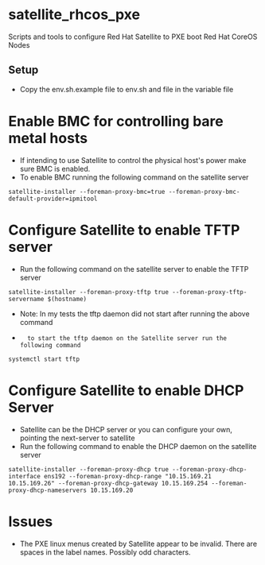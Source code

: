 # satellite_rhcos_pxe
Scripts and tools to configure Red Hat Satellite to PXE boot Red Hat CoreOS Nodes

## Setup

- Copy the env.sh.example file to env.sh and file in the variable file

# Enable BMC for controlling bare metal hosts

- If intending to use Satellite to control the physical host's power make sure BMC is enabled.
- To enable BMC running the following command on the satellite server

```
satellite-installer --foreman-proxy-bmc=true --foreman-proxy-bmc-default-provider=ipmitool
```

# Configure Satellite to enable TFTP server

- Run the following command on the satellite server to enable the TFTP server

```
satellite-installer --foreman-proxy-tftp true --foreman-proxy-tftp-servername $(hostname)
```

- Note: In my tests the tftp daemon did not start after running the above command
-       to start the tftp daemon on the Satellite server run the following command

```
systemctl start tftp
```


# Configure Satellite to enable DHCP Server

- Satellite can be the DHCP server or you can configure your own, pointing the next-server to satellite
- Run the following command to enable the DHCP daemon on the satellite server

```
satellite-installer --foreman-proxy-dhcp true --foreman-proxy-dhcp-interface ens192 --foreman-proxy-dhcp-range "10.15.169.21 10.15.169.26" --foreman-proxy-dhcp-gateway 10.15.169.254 --foreman-proxy-dhcp-nameservers 10.15.169.20
```

# Issues

- The PXE linux menus created by Satellite appear to be invalid. There are spaces in the label names. Possibly odd characters.
